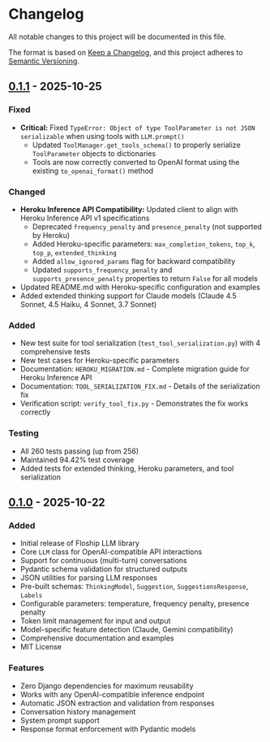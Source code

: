 # Changelog

All notable changes to this project will be documented in this file.

The format is based on [Keep a Changelog](https://keepachangelog.com/en/1.0.0/),
and this project adheres to [Semantic Versioning](https://semver.org/spec/v2.0.0.html).

## [0.1.1] - 2025-10-25

### Fixed
- **Critical:** Fixed `TypeError: Object of type ToolParameter is not JSON serializable` when using tools with `LLM.prompt()`
  - Updated `ToolManager.get_tools_schema()` to properly serialize `ToolParameter` objects to dictionaries
  - Tools are now correctly converted to OpenAI format using the existing `to_openai_format()` method

### Changed
- **Heroku Inference API Compatibility:** Updated client to align with Heroku Inference API v1 specifications
  - Deprecated `frequency_penalty` and `presence_penalty` (not supported by Heroku)
  - Added Heroku-specific parameters: `max_completion_tokens`, `top_k`, `top_p`, `extended_thinking`
  - Added `allow_ignored_params` flag for backward compatibility
  - Updated `supports_frequency_penalty` and `supports_presence_penalty` properties to return `False` for all models
- Updated README.md with Heroku-specific configuration and examples
- Added extended thinking support for Claude models (Claude 4.5 Sonnet, 4.5 Haiku, 4 Sonnet, 3.7 Sonnet)

### Added
- New test suite for tool serialization (`test_tool_serialization.py`) with 4 comprehensive tests
- New test cases for Heroku-specific parameters
- Documentation: `HEROKU_MIGRATION.md` - Complete migration guide for Heroku Inference API
- Documentation: `TOOL_SERIALIZATION_FIX.md` - Details of the serialization fix
- Verification script: `verify_tool_fix.py` - Demonstrates the fix works correctly

### Testing
- All 260 tests passing (up from 256)
- Maintained 94.42% test coverage
- Added tests for extended thinking, Heroku parameters, and tool serialization

## [0.1.0] - 2025-10-22

### Added
- Initial release of Floship LLM library
- Core `LLM` class for OpenAI-compatible API interactions
- Support for continuous (multi-turn) conversations
- Pydantic schema validation for structured outputs
- JSON utilities for parsing LLM responses
- Pre-built schemas: `ThinkingModel`, `Suggestion`, `SuggestionsResponse`, `Labels`
- Configurable parameters: temperature, frequency penalty, presence penalty
- Token limit management for input and output
- Model-specific feature detection (Claude, Gemini compatibility)
- Comprehensive documentation and examples
- MIT License

### Features
- Zero Django dependencies for maximum reusability
- Works with any OpenAI-compatible inference endpoint
- Automatic JSON extraction and validation from responses
- Conversation history management
- System prompt support
- Response format enforcement with Pydantic models

[0.1.1]: https://github.com/Floship/floship-llm/releases/tag/v0.1.1
[0.1.0]: https://github.com/Floship/floship-llm/releases/tag/v0.1.0

